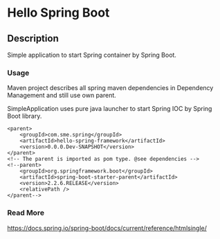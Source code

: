 # Hello Spring Boot


## Description
Simple application to start Spring container by Spring Boot.


### Usage

Maven project describes all spring maven dependencies in Dependency Management and still use own parent.

SimpleApplication uses pure java launcher to start Spring IOC by Spring Boot library. 
    
    <parent>
        <groupId>com.sme.spring</groupId>
        <artifactId>hello-spring-framework</artifactId>
        <version>0.0.0.Dev-SNAPSHOT</version>
    </parent>
    <!-- The parent is imported as pom type. @see dependencies -->
    <!--parent>
        <groupId>org.springframework.boot</groupId>
        <artifactId>spring-boot-starter-parent</artifactId>
        <version>2.2.6.RELEASE</version>
        <relativePath />
    </parent-->

### Read More
https://docs.spring.io/spring-boot/docs/current/reference/htmlsingle/
